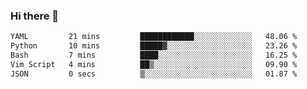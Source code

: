 ### Hi there 👋

<!--
**gustavkrist/gustavkrist** is a ✨ _special_ ✨ repository because its `README.md` (this file) appears on your GitHub profile.

Here are some ideas to get you started:

- 🔭 I’m currently working on ...
- 🌱 I’m currently learning ...
- 👯 I’m looking to collaborate on ...
- 🤔 I’m looking for help with ...
- 💬 Ask me about ...
- 📫 How to reach me: ...
- 😄 Pronouns: ...
- ⚡ Fun fact: ...
-->

<!--START_SECTION:waka-->

```txt
YAML         21 mins         ████████████░░░░░░░░░░░░░   48.06 %
Python       10 mins         █████▓░░░░░░░░░░░░░░░░░░░   23.26 %
Bash         7 mins          ████░░░░░░░░░░░░░░░░░░░░░   16.25 %
Vim Script   4 mins          ██▒░░░░░░░░░░░░░░░░░░░░░░   09.90 %
JSON         0 secs          ▒░░░░░░░░░░░░░░░░░░░░░░░░   01.87 %
```

<!--END_SECTION:waka-->

